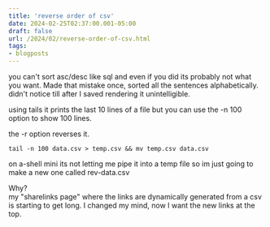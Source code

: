 ```yaml
---
title: 'reverse order of csv'
date: 2024-02-25T02:37:00.001-05:00
draft: false
url: /2024/02/reverse-order-of-csv.html
tags: 
- blogposts
---
```


you can't sort asc/desc like sql and even if you did its probably not what you want. Made that mistake once, sorted all the sentences alphabetically. didn't notice till after I saved rendering it unintelligible.

using tails it prints the last 10 lines of a file but you can use the -n 100 option to show 100 lines.

the -r option reverses it.

```
tail -n 100 data.csv > temp.csv && mv temp.csv data.csv 
```

on a-shell mini its not letting me pipe it into a temp file so im just going to make a new one called rev-data.csv

Why?  
my "sharelinks page" where the links are dynamically generated from a csv is starting to get long. I changed my mind, now I want the new links at the top.